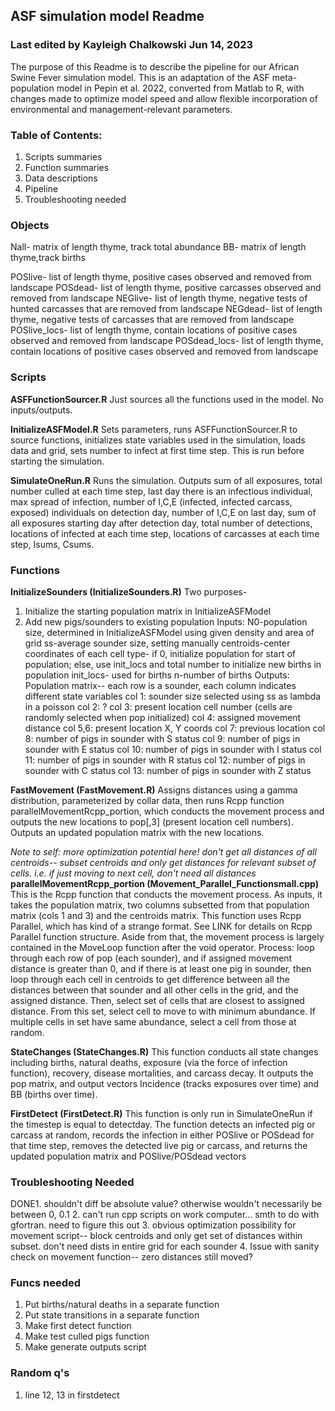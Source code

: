 ## ASF simulation model Readme   
### Last edited by Kayleigh Chalkowski Jun 14, 2023    

The purpose of this Readme is to describe the pipeline for our African Swine Fever simulation model. This is an adaptation of the ASF meta-population model in Pepin et al. 2022, converted from Matlab to R, with changes made to optimize model speed and allow flexible incorporation of environmental and management-relevant parameters.

### Table of Contents:    
1. Scripts summaries
2. Function summaries
3. Data descriptions    
4. Pipeline 
5. Troubleshooting needed

### Objects

Nall- matrix of length thyme, track total abundance
BB- matrix of length thyme,track births

POSlive- list of length thyme, positive cases observed and removed from landscape
POSdead- list of length thyme, positive carcasses observed and removed from landscape
NEGlive- list of length thyme, negative tests of hunted carcasses that are removed from landscape
NEGdead- list of length thyme, negative tests of carcasses that are removed from landscape
POSlive_locs- list of length thyme, contain locations of positive cases observed and removed from landscape
POSdead_locs- list of length thyme, contain locations of positive cases observed and removed from landscape


### Scripts    

**ASFFunctionSourcer.R**
Just sources all the functions used in the model. No inputs/outputs. 

**InitializeASFModel.R**
Sets parameters, runs ASFFunctionSourcer.R to source functions,  initializes state variables used in the simulation, loads data and grid, sets number to infect at first time step. This is run before starting the simulation.

**SimulateOneRun.R**
Runs the simulation. Outputs sum of all exposures, total number culled at each time step, last day there is an infectious individual, max spread of infection, number of I,C,E (infected, infected carcass, exposed) individuals on detection day, number of I,C,E on last day, sum of all exposures starting day after detection day, total number of detections, locations of infected at each time step, locations of carcasses at each time step, Isums, Csums.

### Functions    

**InitializeSounders (InitializeSounders.R)**
Two purposes- 
  1. Initialize the starting population matrix in InitializeASFModel
  2. Add new pigs/sounders to existing population
Inputs: 
  N0-population size, determined in InitializeASFModel using given density and area of grid
  ss-average sounder size, setting manually
  centroids-center coordinates of each cell
  type- if 0, initialize population for start of population; else, use init_locs and total        number to initialize new births in population
  init_locs- used for births
  n-number of births
Outputs: 
Population matrix-- each row is a sounder, each column indicates different state variables
  col 1: sounder size selected using ss as lambda in a poisson
  col 2: ?
  col 3: present location cell number (cells are randomly selected when pop initialized)
  col 4: assigned movement distance
  col 5,6: present location X, Y coords
  col 7: previous location
  col 8: number of pigs in sounder with S status
  col 9: number of pigs in sounder with E status
  col 10: number of pigs in sounder with I status
  col 11: number of pigs in sounder with R status
  col 12: number of pigs in sounder with C status
  col 13: number of pigs in sounder with Z status
  
**FastMovement (FastMovement.R)**
Assigns distances using a gamma distribution, parameterized by collar data, then runs Rcpp function parallelMovementRcpp_portion, which conducts the movement process and outputs the new locations to pop[,3] (present location cell numbers). Outputs an updated population matrix with the new locations.

*Note to self: more optimization potential here! don't get all distances of all centroids-- subset centroids and only get distances for relevant subset of cells. i.e. if just moving to next cell, don't need all distances*
**parallelMovementRcpp_portion (Movement_Parallel_Functionsmall.cpp)**
This is the Rcpp function that conducts the movement process. As inputs, it takes the population matrix, two columns subsetted from that population matrix (cols 1 and 3) and the centroids matrix. This function uses Rcpp Parallel, which has kind of a strange format. See LINK for details on Rcpp Parallel function structure. Aside from that, the movement process is largely contained in the MoveLoop function after the void operator. 
Process: loop through each row of pop (each sounder), and if assigned movement distance is greater than 0, and if there is at least one pig in sounder, then loop through each cell in centroids to get difference between all the distances between that sounder and all other cells in the grid, and the assigned distance. Then, select set of cells that are closest to assigned distance. From this set, select cell to move to with minimum abundance. If multiple cells in set have same abundance, select a cell from those at random.

**StateChanges (StateChanges.R)**
This function conducts all state changes including births, natural deaths, exposure (via the force of infection function), recovery, disease mortalities, and carcass decay. It outputs the pop matrix, and output vectors Incidence (tracks exposures over time) and BB (births over time). 

**FirstDetect (FirstDetect.R)**
This function is only run in SimulateOneRun if the timestep is equal to detectday. The function detects an infected pig or carcass at random, records the infection in either POSlive or POSdead for that time step, removes the detected live pig or carcass, and returns the updated population matrix and POSlive/POSdead vectors



### Troubleshooting Needed
DONE1. shouldn't diff be absolute value? otherwise wouldn't necessarily be between 0, 0.1
2. can't run cpp scripts on work computer... smth to do with gfortran. need to figure this out
3. obvious optimization possibility for movement script-- block centroids and only get set of distances within subset. don't need dists in entire grid for each sounder
4. Issue with sanity check on movement function-- zero distances still moved?

### Funcs needed
1. Put births/natural deaths in a separate function
2. Put state transitions in a separate function
3. Make first detect function
4. Make test culled pigs function
5. Make generate outputs script

### Random q's
1. line 12, 13 in firstdetect
